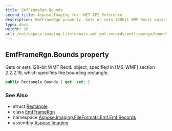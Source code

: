 ```yaml
---
title: EmfFrameRgn.Bounds
second_title: Aspose.Imaging for .NET API Reference
description: EmfFrameRgn property. Gets or sets 128bit WMF RectL object specified in MSWMF section 2.2.2.19 which specifies the bounding rectangle
type: docs
weight: 20
url: /net/aspose.imaging.fileformats.emf.emf.records/emfframergn/bounds/
---
```

## EmfFrameRgn.Bounds property

Gets or sets 128-bit WMF RectL object, specified in [MS-WMF] section 2.2.2.19, which specifies the bounding rectangle.

```csharp
public Rectangle Bounds { get; set; }
```

### See Also

* struct [Rectangle](../../../aspose.imaging/rectangle/)
* class [EmfFrameRgn](../)
* namespace [Aspose.Imaging.FileFormats.Emf.Emf.Records](../../emfframergn/)
* assembly [Aspose.Imaging](../../../)


